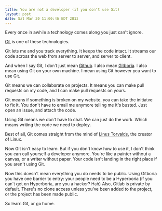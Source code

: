 ```yaml
---
title: You are not a developer (if you don't use Git)
layout: post
date: Sat Mar 30 11:00:46 EDT 2013
---
```


Every once in awhile a technology comes along you just can't ignore. 

[Git](http://git-scm.com/) is one of these technologies.

Git lets me and you track everything. It keeps the code intact. It streams our code across the web from server to server, and server to client.

And when I say Git, I don't just mean [Github](http://github.com). I also mean [Gitboria](http://gitboria.com). I also mean using Git on your own machine. I mean using Git however you want to use Git.

Git means we can collaborate on projects. It means you can make pull requests on my code, and I can make pull requests on yours.

Git means if something is broken on my website, you can take the initiatve to fix it. You don't have to email me anymore telling me it's busted. Just open an issue, and attach the code.

Using Git means we don't have to chat. We can just do the work. Which means writing the code we need to deploy.

Best of all, Git comes straight from the mind of [Linus Torvalds](http://www.youtube.com/watch?v=4XpnKHJAok8), the creator of Linux.

Now Git isn't easy to learn. But if you don't know how to use it, I don't think you can call yourself a developer anymore. You're like a painter without a canvas, or a writer without paper. Your code isn't landing in the right place if you aren't using Git.

Now this doesn't mean everything you do needs to be public. Using Gitboria you have one barrier to entry: your people need to be a Hyperboria (if you can't get on Hyperboria, are you a hacker? Hah) Also, Gitlab is private by default. There's no clone access unless you've been added to the project, or the project has been made public.

So learn Git, or go home.